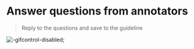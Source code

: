 # Answer questions from annotators

> Reply to the questions and save to the guideline

![](../_gif/Reply-question-save-to-guideline.gif "-gifcontrol-disabled;")


<!-- > Reply and save to the guideline

![logo]( ../_images/inter-annotator-agreement.png ) -->

